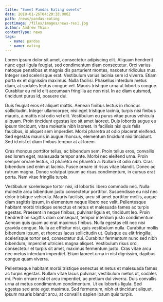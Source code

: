 ```yaml
---
title: "Sweet Pandas Eating sweets"
date: 2018-01-26T04:29:33.000Z
path: /news/pandas-eating
postimage: /files/images/news-res1.jpg
author: Andrew Thian
contentType: news
tags:
  - name: pandas
  - name: eating
---
```


Lorem ipsum dolor sit amet, consectetur adipiscing elit. Aliquam hendrerit nunc eget ligula feugiat, sed condimentum diam consectetur. Orci varius natoque penatibus et magnis dis parturient montes, nascetur ridiculus mus. Integer sed scelerisque erat. Vestibulum varius lacinia sem id viverra. Etiam porta ex et dignissim maximus. Nulla facilisi. Phasellus interdum metus diam, at sodales lectus congue vel. Mauris tristique urna ut lobortis congue. Curabitur eu mi id elit accumsan fringilla ac non nisl. In ac diam euismod, tincidunt purus id, posuere dui.

Duis feugiat eros et aliquet mattis. Aenean finibus lectus in rhoncus sollicitudin. Integer ullamcorper, nisi eget tristique lacinia, turpis nisi finibus mauris, a mattis nisi odio vel elit. Vestibulum eu purus vitae purus vehicula aliquam. Proin tincidunt egestas leo sit amet laoreet. Duis lobortis augue eu ipsum tincidunt, vitae molestie nibh laoreet. In facilisis nisl quis felis faucibus, id aliquet sem imperdiet. Morbi pharetra at odio placerat eleifend. Sed egestas mauris in augue rhoncus, elementum tincidunt nisi tincidunt. Sed id nisl et diam finibus tempor at at lorem.

Cras rhoncus porttitor tellus, ac bibendum sem. Proin tellus eros, convallis sed lorem eget, malesuada tempor ante. Morbi nec eleifend urna. Proin semper ornare lectus, id pharetra ex pharetra a. Nullam ut odio nibh. Cras bibendum sed enim at lacinia. Fusce ornare id risus vitae blandit. Donec ac rutrum magna. Donec volutpat ipsum ac risus condimentum, in cursus erat porta. Nam vitae fringilla turpis.

Vestibulum scelerisque tortor nisi, id lobortis libero commodo nec. Nulla molestie arcu bibendum justo consectetur porttitor. Suspendisse eu nisl nec dolor tristique vehicula. Mauris facilisis, arcu sit amet porttitor mollis, augue diam sagittis ipsum, in elementum neque libero nec velit. Pellentesque habitant morbi tristique senectus et netus et malesuada fames ac turpis egestas. Praesent in neque finibus, pulvinar ligula et, tincidunt leo. Proin hendrerit mi sagittis diam consequat, tempor interdum justo condimentum. Aenean quis quam ac erat maximus finibus. Nulla egestas elit nec nisi gravida congue. Nulla ac efficitur nisi, quis vestibulum nulla. Curabitur mollis bibendum ipsum, et rhoncus lacus sollicitudin ut. Quisque eu elit fringilla, scelerisque tortor sed, consectetur dui. Curabitur fermentum nunc sed nibh bibendum, imperdiet ultricies magna aliquet. Vestibulum risus orci, consectetur et turpis sit amet, maximus fermentum justo. Cras vitae arcu nec metus interdum imperdiet. Etiam laoreet urna in nisl dignissim, dapibus congue quam viverra.

Pellentesque habitant morbi tristique senectus et netus et malesuada fames ac turpis egestas. Nullam vitae lacus pulvinar, vestibulum metus ut, sodales mi. Proin ornare nisl et arcu imperdiet, ac pretium dui viverra. Duis convallis urna at metus condimentum condimentum. Ut eu lobortis ligula. Sed egestas sed ante eget maximus. Sed fermentum, nibh et tincidunt aliquet, ipsum mauris blandit arcu, at convallis sapien ipsum quis turpis.
